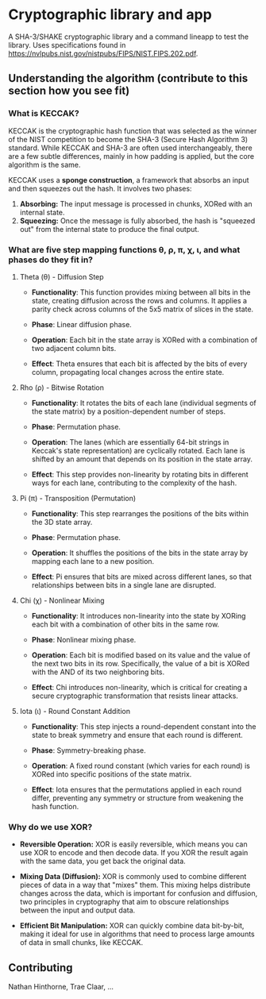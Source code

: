 # Cryptographic library and app

A SHA-3/SHAKE cryptographic library and a command lineapp to test the library. Uses specifications found in https://nvlpubs.nist.gov/nistpubs/FIPS/NIST.FIPS.202.pdf.

## Understanding the algorithm (contribute to this section how you see fit)

### What is KECCAK?

KECCAK is the cryptographic hash function that was selected as the winner of the NIST competition to become the SHA-3 (Secure Hash Algorithm 3) standard. While KECCAK and SHA-3 are often used interchangeably, there are a few subtle differences, mainly in how padding is applied, but the core algorithm is the same.

KECCAK uses a **sponge construction**, a framework that absorbs an input and then squeezes out the hash. It involves two phases:

1. **Absorbing:** The input message is processed in chunks, XORed with an internal state.
2. **Squeezing:** Once the message is fully absorbed, the hash is "squeezed out" from the internal state to produce the final output.

### What are five step mapping functions θ, ρ, π, χ, ι, and what phases do they fit in?

1. Theta (θ) - Diffusion Step
    * **Functionality**: This function provides mixing between all bits in the state, creating diffusion across the rows and columns. It applies a parity check across columns of the 5x5 matrix of slices in the state.

    * **Phase**: Linear diffusion phase.

    * **Operation**: Each bit in the state array is XORed with a combination of two adjacent column bits.

    * **Effect**: Theta ensures that each bit is affected by the bits of every column, propagating local changes across the entire state.

2. Rho (ρ) - Bitwise Rotation
    * **Functionality**: It rotates the bits of each lane (individual segments of the state matrix) by a position-dependent number of steps.

    * **Phase**: Permutation phase.

    * **Operation**: The lanes (which are essentially 64-bit strings in Keccak's state representation) are cyclically rotated. Each lane is shifted by an amount that depends on its position in the state array.

    * **Effect**: This step provides non-linearity by rotating bits in different ways for each lane, contributing to the complexity of the hash.

3. Pi (π) - Transposition (Permutation)
    * **Functionality**: This step rearranges the positions of the bits within the 3D state array.

    * **Phase**: Permutation phase.

    * **Operation**: It shuffles the positions of the bits in the state array by mapping each lane to a new position.

    * **Effect**: Pi ensures that bits are mixed across different lanes, so that relationships between bits in a single lane are disrupted.

4. Chi (χ) - Nonlinear Mixing

    * **Functionality**: It introduces non-linearity into the state by XORing each bit with a combination of other bits in the same row.

    * **Phase**: Nonlinear mixing phase.

    * **Operation**: Each bit is modified based on its value and the value of the next two bits in its row. Specifically, the value of a bit is XORed with the AND of its two neighboring bits.

    * **Effect**: Chi introduces non-linearity, which is critical for creating a secure cryptographic transformation that resists linear attacks.

5. Iota (ι) - Round Constant Addition

    * **Functionality**: This step injects a round-dependent constant into the state to break symmetry and ensure that each round is different.

    * **Phase**: Symmetry-breaking phase.

    * **Operation**: A fixed round constant (which varies for each round) is XORed into specific positions of the state matrix.

    * **Effect**: Iota ensures that the permutations applied in each round differ, preventing any symmetry or structure from weakening the hash function.

### Why do we use XOR?

* **Reversible Operation:** XOR is easily reversible, which means you can use XOR to encode and then decode data. If you XOR the result again with the same data, you get back the original data.

* **Mixing Data (Diffusion):** XOR is commonly used to combine different pieces of data in a way that "mixes" them. This mixing helps distribute changes across the data, which is important for confusion and diffusion, two principles in cryptography that aim to obscure relationships between the input and output data.

* **Efficient Bit Manipulation:** XOR can quickly combine data bit-by-bit, making it ideal for use in algorithms that need to process large amounts of data in small chunks, like KECCAK.

## Contributing

Nathan Hinthorne, Trae Claar, ...